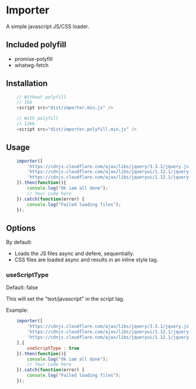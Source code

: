 # Importer

A simple javascript JS/CSS loader.

## Included polyfill

- promise-polyfill
- whatwg-fetch

## Installation

```javascript
    // Without polyfill
    // 1kb
    <script src="dist/importer.min.js" />

    // With polyfill
    // 12kb
    <script src="dist/importer.polyfill.min.js" />
```


## Usage

```javascript
    importer([
        'https://cdnjs.cloudflare.com/ajax/libs/jquery/3.3.1/jquery.js',
        'https://cdnjs.cloudflare.com/ajax/libs/jqueryui/1.12.1/jquery-ui.js',
        'https://cdnjs.cloudflare.com/ajax/libs/jqueryui/1.12.1/jquery-ui.css'
    ]).then(function(){
        console.log("Ok iam all done");
        // Your code here
    }).catch(function(error) {
        console.log("Failed loading files");
    });
```

## Options

By default:

- Loads the JS files async and defere, sequentially.
- CSS files are loaded async and results in an inline style tag.


### useScriptType

Default: false

This will set the "text/javascript" in the script tag.

Example:
```javascript
    importer([
        'https://cdnjs.cloudflare.com/ajax/libs/jquery/3.3.1/jquery.js',
        'https://cdnjs.cloudflare.com/ajax/libs/jqueryui/1.12.1/jquery-ui.js',
        'https://cdnjs.cloudflare.com/ajax/libs/jqueryui/1.12.1/jquery-ui.css'
    ],{
        useScriptType : true
    }).then(function(){
        console.log("Ok iam all done");
        // Your code here
    }).catch(function(error) {
        console.log("Failed loading files");
    });
```
